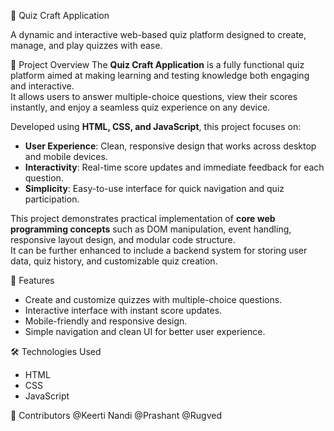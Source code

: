 🎯 Quiz Craft Application

A dynamic and interactive web-based quiz platform designed to create, manage, and play quizzes with ease. 

📖 Project Overview
The **Quiz Craft Application** is a fully functional quiz platform aimed at making learning and testing knowledge both engaging and interactive.  
It allows users to answer multiple-choice questions, view their scores instantly, and enjoy a seamless quiz experience on any device.  

Developed using **HTML, CSS, and JavaScript**, this project focuses on:
- **User Experience**: Clean, responsive design that works across desktop and mobile devices.
- **Interactivity**: Real-time score updates and immediate feedback for each question.
- **Simplicity**: Easy-to-use interface for quick navigation and quiz participation.

This project demonstrates practical implementation of **core web programming concepts** such as DOM manipulation, event handling, responsive layout design, and modular code structure.  
It can be further enhanced to include a backend system for storing user data, quiz history, and customizable quiz creation.


📌 Features
- Create and customize quizzes with multiple-choice questions.
- Interactive interface with instant score updates.
- Mobile-friendly and responsive design.
- Simple navigation and clean UI for better user experience.

🛠️ Technologies Used
- HTML
- CSS
- JavaScript

🤝 Contributors
@Keerti Nandi
@Prashant
@Rugved


